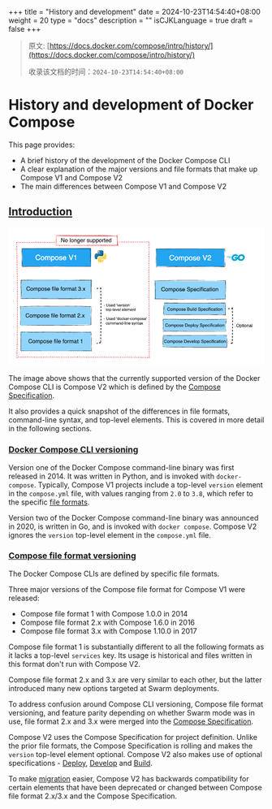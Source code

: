 +++
title = "History and development"
date = 2024-10-23T14:54:40+08:00
weight = 20
type = "docs"
description = ""
isCJKLanguage = true
draft = false
+++

> 原文: [https://docs.docker.com/compose/intro/history/](https://docs.docker.com/compose/intro/history/)
>
> 收录该文档的时间：`2024-10-23T14:54:40+08:00`

# History and development of Docker Compose

This page provides:

- A brief history of the development of the Docker Compose CLI
- A clear explanation of the major versions and file formats that make up Compose V1 and Compose V2
- The main differences between Compose V1 and Compose V2

## [Introduction](https://docs.docker.com/compose/intro/history/#introduction)

![Image showing the main differences between Compose V1 and Compose V2](Historyanddevelopment_img/v1-versus-v2.png)

The image above shows that the currently supported version of the Docker Compose CLI is Compose V2 which is defined by the [Compose Specification](https://docs.docker.com/reference/compose-file/).

It also provides a quick snapshot of the differences in file formats, command-line syntax, and top-level elements. This is covered in more detail in the following sections.

### [Docker Compose CLI versioning](https://docs.docker.com/compose/intro/history/#docker-compose-cli-versioning)

Version one of the Docker Compose command-line binary was first released in 2014. It was written in Python, and is invoked with `docker-compose`. Typically, Compose V1 projects include a top-level `version` element in the `compose.yml` file, with values ranging from `2.0` to `3.8`, which refer to the specific [file formats](https://docs.docker.com/compose/intro/history/#compose-file-format-versioning).

Version two of the Docker Compose command-line binary was announced in 2020, is written in Go, and is invoked with `docker compose`. Compose V2 ignores the `version` top-level element in the `compose.yml` file.

### [Compose file format versioning](https://docs.docker.com/compose/intro/history/#compose-file-format-versioning)

The Docker Compose CLIs are defined by specific file formats.

Three major versions of the Compose file format for Compose V1 were released:

- Compose file format 1 with Compose 1.0.0 in 2014
- Compose file format 2.x with Compose 1.6.0 in 2016
- Compose file format 3.x with Compose 1.10.0 in 2017

Compose file format 1 is substantially different to all the following formats as it lacks a top-level `services` key. Its usage is historical and files written in this format don't run with Compose V2.

Compose file format 2.x and 3.x are very similar to each other, but the latter introduced many new options targeted at Swarm deployments.

To address confusion around Compose CLI versioning, Compose file format versioning, and feature parity depending on whether Swarm mode was in use, file format 2.x and 3.x were merged into the [Compose Specification](https://docs.docker.com/reference/compose-file/).

Compose V2 uses the Compose Specification for project definition. Unlike the prior file formats, the Compose Specification is rolling and makes the `version` top-level element optional. Compose V2 also makes use of optional specifications - [Deploy](https://docs.docker.com/reference/compose-file/deploy/), [Develop](https://docs.docker.com/reference/compose-file/develop/) and [Build](https://docs.docker.com/reference/compose-file/build/).

To make [migration](https://docs.docker.com/compose/releases/migrate/) easier, Compose V2 has backwards compatibility for certain elements that have been deprecated or changed between Compose file format 2.x/3.x and the Compose Specification.

